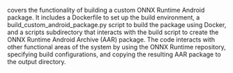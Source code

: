 covers the functionality of building a custom ONNX Runtime Android package. It includes a Dockerfile to set up the build environment, a build_custom_android_package.py script to build the package using Docker, and a scripts subdirectory that interacts with the build script to create the ONNX Runtime Android Archive (AAR) package. The code interacts with other functional areas of the system by using the ONNX Runtime repository, specifying build configurations, and copying the resulting AAR package to the output directory.
